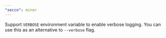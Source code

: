 ```yaml
---
"secco": minor
---
```


Support `VERBOSE` environment variable to enable verbose logging. You can use this as an alternative to `--verbose` flag.
